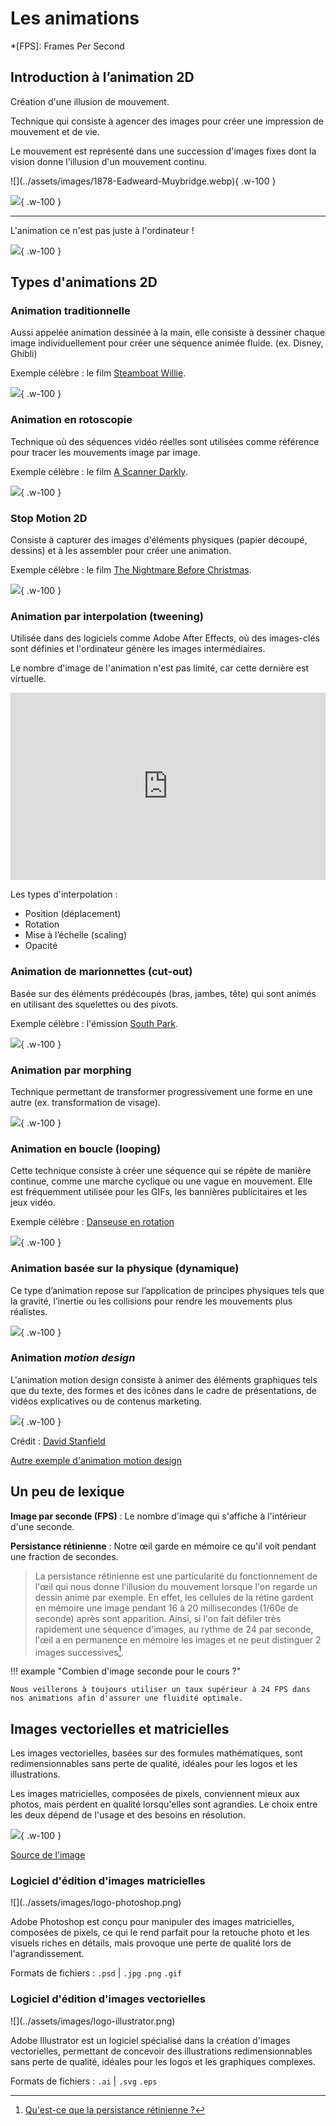 # Les animations

*[FPS]: Frames Per Second

## Introduction à l’animation 2D

Création d'une illusion de mouvement.

Technique qui consiste à agencer des images pour créer une impression de mouvement et de vie.

Le mouvement est représenté dans une succession d'images fixes dont la vision donne l'illusion d'un mouvement continu.

<div class="grid" markdown>
![](../assets/images/1878-Eadweard-Muybridge.webp){ .w-100 }

![](../assets/images/1878-Eadweard-Muybridge2.webp){ .w-100 }
</div>

---

L'animation ce n'est pas juste à l'ordinateur !

![](../assets/images/candy-corn.webp){ .w-100 }

## Types d'animations 2D

### Animation traditionnelle

Aussi appelée animation dessinée à la main, elle consiste à dessiner chaque image individuellement pour créer une séquence animée fluide. (ex. Disney, Ghibli)

Exemple célèbre : le film [Steamboat Willie](https://youtu.be/BBgghnQF6E4?feature=shared&t=30).

![](../assets/images/ghibli.gif){ .w-100 }

### Animation en rotoscopie

Technique où des séquences vidéo réelles sont utilisées comme référence pour tracer les mouvements image par image.

Exemple célèbre : le film [A Scanner Darkly](https://www.imdb.com/fr/title/tt0405296/).

![](../assets/images/rotoscopie.gif){ .w-100 }

### Stop Motion 2D

Consiste à capturer des images d'éléments physiques (papier découpé, dessins) et à les assembler pour créer une animation.

Exemple célèbre : le film [The Nightmare Before Christmas](https://www.imdb.com/fr/title/tt0107688/).

![](../assets/images/stopmotion.gif){ .w-100 }

### Animation par interpolation (tweening)

Utilisée dans des logiciels comme Adobe After Effects, où des images-clés sont définies et l'ordinateur génère les images intermédiaires.

Le nombre d'image de l'animation n'est pas limité, car cette dernière est virtuelle.

<iframe class="aspect-4-1" height="300" style="width: 100%;" scrolling="no" title="Interpolation" src="https://codepen.io/tim-momo/embed/qBGxwQP?default-tab=result&theme-id=50173" frameborder="no" loading="lazy" allowtransparency="true" allowfullscreen="true">
  See the Pen <a href="https://codepen.io/tim-momo/pen/qBGxwQP">
  Interpolation</a> by TIM Montmorency (<a href="https://codepen.io/tim-momo">@tim-momo</a>)
  on <a href="https://codepen.io">CodePen</a>.
</iframe>

Les types d'interpolation : 

* Position (déplacement)
* Rotation
* Mise à l’échelle (scaling)
* Opacité

### Animation de marionnettes (cut-out)

Basée sur des éléments prédécoupés (bras, jambes, tête) qui sont animés en utilisant des squelettes ou des pivots.

Exemple célèbre : l'émission [South Park](https://www.imdb.com/fr/title/tt0121955/).

![](../assets/images/cutout.gif){ .w-100 }

### Animation par morphing

Technique permettant de transformer progressivement une forme en une autre (ex. transformation de visage).

![](../assets/images/morphing.gif){ .w-100 }

### Animation en boucle (looping)

Cette technique consiste à créer une séquence qui se répète de manière continue, comme une marche cyclique ou une vague en mouvement. Elle est fréquemment utilisée pour les GIFs, les bannières publicitaires et les jeux vidéo.

Exemple célèbre : [Danseuse en rotation](https://en.wikipedia.org/wiki/Spinning_dancer)

![](../assets/images/loop.gif){ .w-100 }

### Animation basée sur la physique (dynamique)

Ce type d’animation repose sur l’application de principes physiques tels que la gravité, l’inertie ou les collisions pour rendre les mouvements plus réalistes.

![](../assets/images/fire-particles.gif){ .w-100 }

### Animation _motion design_

L'animation motion design consiste à animer des éléments graphiques tels que du texte, des formes et des icônes dans le cadre de présentations, de vidéos explicatives ou de contenus marketing.

![](../assets/images/david-stanfield.gif){ .w-100 }

Crédit : [David Stanfield](https://dribbble.com/shots/1701919-Ideas)

[Autre exemple d'animation motion design](https://www.behance.net/gallery/164356671/Google-Icons-Animated?tracking_source=search_projects|google+motion&l=1)

## Un peu de lexique 

**Image par seconde (FPS)** : Le nombre d'image qui s'affiche à l'intérieur d'une seconde.

**Persistance rétinienne** : Notre œil garde en mémoire ce qu'il voit pendant une fraction de secondes.

> La persistance rétinienne est une particularité du fonctionnement de l'œil qui nous donne l'illusion du mouvement lorsque l'on regarde un dessin animé par exemple. En effet, les cellules de la rétine gardent en mémoire une image pendant 16 à 20 millisecondes (1/60e de seconde) après sont apparition. Ainsi, si l'on fait défiler très rapidement une séquence d'images, au rythme de 24 par seconde, l'œil a en permanence en mémoire les images et ne peut distinguer 2 images successives[^persis].

[^persis]: [Qu'est-ce que la persistance rétinienne ?](https://www.espace-sciences.org/archives/qu-est-ce-que-la-persistance-retinienne#:~:text=La%20persistance%20r%C3%A9tinienne%20est%20une,de%20seconde%20apr%C3%A8s%20sont%20apparition%20.)

!!! example "Combien d'image seconde pour le cours ?"

    Nous veillerons à toujours utiliser un taux supérieur à 24 FPS dans nos animations afin d'assurer une fluidité optimale.

## Images vectorielles et matricielles

Les images vectorielles, basées sur des formules mathématiques, sont redimensionnables sans perte de qualité, idéales pour les logos et les illustrations. 

Les images matricielles, composées de pixels, conviennent mieux aux photos, mais perdent en qualité lorsqu'elles sont agrandies. Le choix entre les deux dépend de l'usage et des besoins en résolution.

![](../assets/images/difference-image-matricielle-vectorielle.jpg){ .w-100 }

[Source de l'image](https://ipcm.fr/comprendre-les-images-numeriques-matricielles-et-vectorielles-pour-mieux-les-utiliser/) 

### Logiciel d'édition d'images matricielles

<div class="grid grid-auto" markdown>
  ![](../assets/images/logo-photoshop.png)

  Adobe Photoshop est conçu pour manipuler des images matricielles, composées de pixels, ce qui le rend parfait pour la retouche photo et les visuels riches en détails, mais provoque une perte de qualité lors de l'agrandissement.
</div>

Formats de fichiers : `.psd` | `.jpg` `.png` `.gif`

### Logiciel d'édition d'images vectorielles 

<div class="grid grid-auto" markdown>
  ![](../assets/images/logo-illustrator.png)

  Adobe Illustrator est un logiciel spécialisé dans la création d'images vectorielles, permettant de concevoir des illustrations redimensionnables sans perte de qualité, idéales pour les logos et les graphiques complexes.
</div>

Formats de fichiers : `.ai` | `.svg` `.eps`